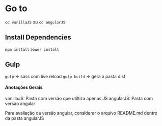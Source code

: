 # Go to
`cd vanillaJS` ou `cd angularJS`

## Install Dependencies
`npm install`
`bower install`

## Gulp
`gulp` => sass com live reload
`gulp build` => gera a pasta dist


#### Anotações Gerais
vanillaJS: Pasta com versão que utiltiza apenas JS
angularJS: Pasta com versao angular

Para avaliação da versão angular, considerar o arquivo README.md dentro da pasta angularJS
